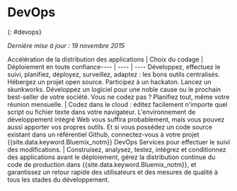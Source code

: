 

# DevOps
{: #devops}

*Dernière mise à jour : 19 novembre 2015*

Accélération de la distribution des applications | Choix du codage | Déploiement en toute confiance---- | ---- | ----
Développez, effectuez le suivi, planifiez, déployez, surveillez, adaptez : les bons outils centralisés. Hébergez un projet open source. Participez à un
hackaton. Lancez un skunkworks. Développez un logiciel pour une noble cause ou le prochain best-seller de votre société. Vous ne codez pas ? Planifiez tout, même votre réunion
mensuelle. | Codez dans le cloud : éditez facilement n'importe quel script ou fichier texte dans votre navigateur. L'environnement de développement intégré Web vous suffira
probablement, mais vous pouvez aussi apporter vos propres outils. Et si vous possédez un code source existant dans un référentiel Github, connectez-vous à
votre projet {{site.data.keyword.Bluemix_notm}} DevOps Services pour effectuer le suivi des
modifications.  | Construisez, analysez, testez, intégrez et conditionnez des applications avant le déploiement, gérez la distribution continue du code de production dans {{site.data.keyword.Bluemix_notm}}, et garantissez un retour rapide des utilisateurs et des mesures de qualité à tous les stades du développement. 
